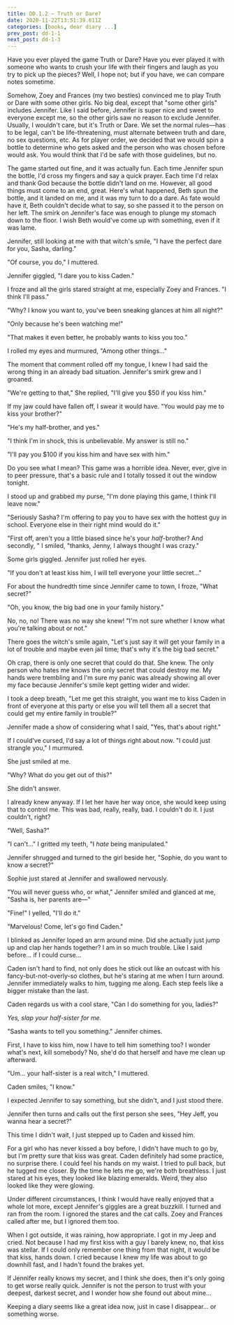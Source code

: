 ```yaml
---
title: DD.1.2 ~ Truth or Dare?
date: 2020-11-22T13:51:39.611Z
categories: [books, dear diary ...]
prev_post: dd-1-1
next_post: dd-1-3
---
```

Have you ever played the game Truth or Dare? Have you ever played it with someone who wants to crush your life with their fingers and laugh as you try to pick up the pieces? Well, I hope not; but if you have, we can compare notes sometime.

Somehow, Zoey and Frances (my two besties) convinced me to play Truth or Dare with some other girls. No big deal, except that "some other girls" includes Jennifer. Like I said before, Jennifer is super nice and sweet to everyone except me, so the other girls saw no reason to exclude Jennifer. Usually, I wouldn't care, but it's Truth or Dare. We set the normal rules—has to be legal, can't be life-threatening, must alternate between truth and dare, no sex questions, etc. As for player order, we decided that we would spin a bottle to determine who gets asked and the person who was chosen before would ask. You would think that I'd be safe with those guidelines, but no.
<!-- more -->
The game started out fine, and it was actually fun. Each time Jennifer spun the bottle, I'd cross my fingers and say a quick prayer. Each time I'd relax and thank God because the bottle didn't land on me. However, all good things must come to an end, great. Here's what happened, Beth spun the bottle, and it landed on me, and it was my turn to do a dare. As fate would have it, Beth couldn't decide what to say, so she passed it to the person on her left. The smirk on Jennifer's face was enough to plunge my stomach down to the floor. I wish Beth would've come up with something, even if it was lame.

Jennifer, still looking at me with that witch's smile, "I have the perfect dare for you, Sasha, darling."

"Of course, you do," I muttered.

Jennifer giggled, "I dare you to kiss Caden."

I froze and all the girls stared straight at me, especially Zoey and Frances. "I think I'll pass."

"Why? I know you want to, you've been sneaking glances at him all night?"

"Only because he's been watching me!"

"That makes it even better, he probably wants to kiss you too."

I rolled my eyes and murmured, "Among other things..."

The moment that comment rolled off my tongue, I knew I had said the wrong thing in an already bad situation. Jennifer's smirk grew and I groaned.

"We're getting to that," She replied, "I'll give you $50 if you kiss him."

If my jaw could have fallen off, I swear it would have. "You would pay me to kiss your brother?"

"He's my half-brother, and yes."

"I think I'm in shock, this is unbelievable. My answer is still no."

"I'll pay you $100 if you kiss him and have sex with him."

Do you see what I mean? This game was a horrible idea. Never, ever, give in to peer pressure, that's a basic rule and I totally tossed it out the window tonight.

I stood up and grabbed my purse, "I'm done playing this game, I think I'll leave now."

"Seriously Sasha? I'm offering to pay you to have sex with the hottest guy in school. Everyone else in their right mind would do it."

"First off, aren't you a little biased since he's your _half_-brother? And secondly, " I smiled, "thanks, Jenny, I always thought I was crazy."

Some girls giggled. Jennifer just rolled her eyes.

"If you don't at least kiss him, I will tell everyone your little secret..."

For about the hundredth time since Jennifer came to town, I froze, "What secret?"

"Oh, you know, the big bad one in your family history."

No, no, no! There was no way she knew! "I'm not sure whether I know what you're talking about or not."

There goes the witch's smile again, "Let's just say it will get your family in a lot of trouble and maybe even jail time; that's why it's the big bad secret."

Oh crap, there is only one secret that could do that. She knew. The only person who hates me knows the only secret that could destroy me. My hands were trembling and I'm sure my panic was already showing all over my face because Jennifer's smile kept getting wider and wider.

I took a deep breath, "Let me get this straight, you want me to kiss Caden in front of everyone at this party or else you will tell them all a secret that could get my entire family in trouble?"

Jennifer made a show of considering what I said, "Yes, that's about right."

If I could've cursed, I'd say a lot of things right about now. "I could just strangle you," I murmured.

She just smiled at me.

"Why? What do you get out of this?"

She didn't answer.

I already knew anyway. If I let her have her way once, she would keep using that to control me. This was bad, really, really, bad. I couldn't do it. I just couldn't, right?

"Well, Sasha?"

"I can't..." I gritted my teeth, "I _hate_ being manipulated."

Jennifer shrugged and turned to the girl beside her, "Sophie, do you want to know a secret?"

Sophie just stared at Jennifer and swallowed nervously.

"You will never guess who, or what," Jennifer smiled and glanced at me, "Sasha is, her parents are—"

"Fine!" I yelled, "I'll do it."

"Marvelous! Come, let's go find Caden."

I blinked as Jennifer loped an arm around mine. Did she actually just jump up and clap her hands together? I am in so much trouble. Like I said before... if I could curse...

Caden isn't hard to find, not only does he stick out like an outcast with his fancy-but-not-overly-so clothes, but he's staring at me when I turn around. Jennifer immediately walks to him, tugging me along. Each step feels like a bigger mistake than the last.

Caden regards us with a cool stare, "Can I do something for you, ladies?"

_Yes, slap your half-sister for me._

"Sasha wants to tell you something." Jennifer chimes.

First, I have to kiss him, now I have to tell him something too? I wonder what's next, kill somebody? No, she'd do that herself and have me clean up afterward.

"Um... your half-sister is a real witch," I muttered.

Caden smiles, "I know."

I expected Jennifer to say something, but she didn't, and I just stood there.

Jennifer then turns and calls out the first person she sees, "Hey Jeff, you wanna hear a secret?"

This time I didn't wait, I just stepped up to Caden and kissed him.

For a girl who has never kissed a boy before, I didn't have much to go by, but I'm pretty sure that kiss was great. Caden definitely had some practice, no surprise there. I could feel his hands on my waist. I tried to pull back, but he tugged me closer. By the time he lets me go, we're both breathless. I just stared at his eyes, they looked like blazing emeralds. Weird, they also looked like they were glowing.

Under different circumstances, I think I would have really enjoyed that a whole lot more, except Jennifer's giggles are a great buzzkill. I turned and ran from the room. I ignored the stares and the cat calls. Zoey and Frances called after me, but I ignored them too.

When I got outside, it was raining, how appropriate. I got in my Jeep and cried. Not because I had my first kiss with a guy I barely knew, no, that kiss was stellar. If I could only remember one thing from that night, it would be that kiss, hands down. I cried because I knew my life was about to go downhill fast, and I hadn't found the brakes yet.

If Jennifer really knows my secret, and I think she does, then it's only going to get worse really quick. Jennifer is not the person to trust with your deepest, darkest secret, and I wonder how she found out about mine...

Keeping a diary seems like a great idea now, just in case I disappear... or something worse.
